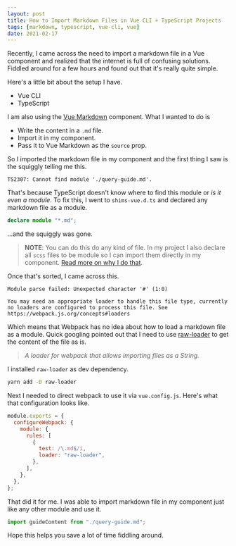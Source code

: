 ```yaml
---
layout: post
title: How to Import Markdown Files in Vue CLI + TypeScript Projects
tags: [markdown, typescript, vue-cli, vue]
date: 2021-02-17
---
```


Recently, I came across the need to import a markdown file in a Vue component and realized that the internet is full of confusing solutions. Fiddled around for a few hours and found out that it's really quite simple.

Here's a little bit about the setup I have.

- Vue CLI
- TypeScript

I am also using the [Vue Markdown](https://www.npmjs.com/package/vue-markdown) component. What I wanted to do is

- Write the content in a `.md` file.
- Import it in my component.
- Pass it to Vue Markdown as the `source` prop.

So I imported the markdown file in my component and the first thing I saw is the squiggly telling me this.

```text
TS2307: Cannot find module './query-guide.md'.
```

That's because TypeScript doesn't know where to find this module or _is it even a module_. To fix this, I went to `shims-vue.d.ts` and declared any markdown file as a module.

```ts
declare module "*.md";
```

...and the squiggly was gone.

> **NOTE**: You can do this do any kind of file. In my project I also declare all `scss` files to be module so I can import them directly in my component. [Read more on why I do that](https://praveenpuglia.com/how-to-use-sass-variables-in-javascript-in-a-webpack-project/).

Once that's sorted, I came across this.

```text
Module parse failed: Unexpected character '#' (1:0)

You may need an appropriate loader to handle this file type, currently no loaders are configured to process this file. See https://webpack.js.org/concepts#loaders
```

Which means that Webpack has no idea about how to load a markdown file as a module. Quick googling pointed out that I need to use [raw-loader](https://github.com/webpack-contrib/raw-loader) to get the content of the file as is.

> _A loader for webpack that allows importing files as a String._

I installed `raw-loader` as dev dependency.

```bash
yarn add -D raw-loader
```

Next I needed to direct webpack to use it via `vue.config.js`. Here's what that configuration looks like.

```js
module.exports = {
  configureWebpack: {
    module: {
      rules: [
        {
          test: /\.md$/i,
          loader: "raw-loader",
        },
      ],
    },
  },
};
```

That did it for me. I was able to import markdown file in my component just like any other module and use it.

```ts
import guideContent from "./query-guide.md";
```

Hope this helps you save a lot of time fiddling around.
